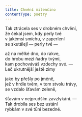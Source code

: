 ```yaml
---
title: Chvění milenčino
contentType: poetry
---
```


<section>

Tak ztrácela ses v drobném chvění,  
že čekal jsem, kdy perly tvé  
v jakémsi smíchu, v zaperlení  
se skutálejí — perly tvé —

</section>

<section>

až na mělké dno, do rakve,  
do hrobu mezi ňadry tvými,  
kam pochováváš vzdechy své. —  
Leč ukrutnější ještě zimy

</section>

<section>

jako by přešly po jméně,  
jež v hrdle tvém, v tom stvolu trávy,  
se vzdalo šťavám zeleně,

</section>

<section>

šťavám v nejprudším zavzlykání. —  
Tak drobila ses bez ustání  
rybkám v své tůni bezedné.

</section>
